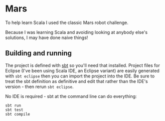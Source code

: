 # Mars

To help learn Scala I used the classic Mars robot challenge.

Because I was learning Scala and avoiding looking at anybody else's solutions, I may have done naive things!

## Building and running

The project is defined with [sbt](http://www.scala-sbt.org) so you'll need that installed. Project files for Eclipse (I've been using Scala IDE, an Eclipse variant) are easily generated with `sbt eclipse` then you can import the project into the IDE. Be sure to treat the sbt definition as definitive and edit that rather than the IDE's version - then rerun `sbt eclipse`.

No IDE is required - sbt at the command line can do everything:

    sbt run
    sbt test
    sbt compile